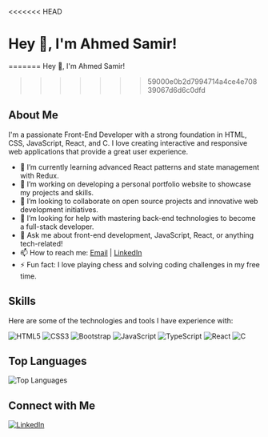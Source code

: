 <<<<<<< HEAD
# Hey 👋, I'm Ahmed Samir!
=======
Hey 👋, I'm Ahmed Samir!
>>>>>>> 59000e0b2d7994714a4ce4e70839067d6d6c0dfd

## About Me


I'm a passionate Front-End Developer with a strong foundation in HTML, CSS, JavaScript, React, and C. I love creating interactive and responsive web applications that provide a great user experience.

- 🌱 I’m currently learning advanced React patterns and state management with Redux.
- 🔭 I’m working on developing a personal portfolio website to showcase my projects and skills. 
- 👯 I’m looking to collaborate on open source projects and innovative web development initiatives.
- 🤔 I’m looking for help with mastering back-end technologies to become a full-stack developer.
- 💬 Ask me about front-end development, JavaScript, React, or anything tech-related!
- 📫 How to reach me: [Email](mailto:ahmed.samir.1798@gmail.com) | [LinkedIn](https://www.linkedin.com/in/ahmed-samir-777a22274/)
- ⚡ Fun fact: I love playing chess and solving coding challenges in my free time.

## Skills

Here are some of the technologies and tools I have experience with:

![HTML5](https://img.shields.io/badge/HTML5-E34F26?style=for-the-badge&logo=html5&logoColor=white)
![CSS3](https://img.shields.io/badge/CSS3-1572B6?style=for-the-badge&logo=css3&logoColor=white)
![Bootstrap](https://img.shields.io/badge/Bootstrap-563D7C?style=for-the-badge&logo=bootstrap&logoColor=white)
![JavaScript](https://img.shields.io/badge/JavaScript-F7DF1E?style=for-the-badge&logo=javascript&logoColor=black)
![TypeScript](https://img.shields.io/badge/TypeScript-007ACC?style=for-the-badge&logo=typescript&logoColor=white)
![React](https://img.shields.io/badge/React-20232A?style=for-the-badge&logo=react&logoColor=61DAFB)
![C](https://img.shields.io/badge/C-A8B9CC?style=for-the-badge&logo=c&logoColor=white)


## Top Languages

![Top Languages](https://github-readme-stats.vercel.app/api/top-langs/?username=AhmedSamir193&layout=compact&theme=radical)

## Connect with Me

[![LinkedIn](https://img.shields.io/badge/LinkedIn-blue?style=flat-square&logo=linkedin&labelColor=blue)](https://www.linkedin.com/in/ahmed-samir-777a22274/)
